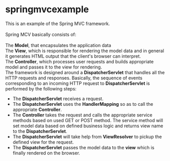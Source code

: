 springmvcexample
================ 

This is an example of the Spring MVC framework. <br/>
<br/>
Spring MCV basically consists of:<br/>
<br/>
The <strong>Model</strong>, that encapsulates the application data<br/>
The <strong>View</strong>, which is responsible for rendering the model data and in general it generates HTML output that the client's browser can interpret.<br/>
The <strong>Controller</strong>, which processes user requests and builds appropriate model and passes it to the view for rendering.<br/>
The framework is designed around a <strong>DispatcherServlet</strong> that handles all the HTTP requests and responses. Basically, the sequence of events corresponding to an incoming HTTP request to <strong>DispatcherServlet</strong> is performed by the following steps:<br/>
 
<ul>
<li>The <strong>DispatcherServlet</strong> receives a request.</li>
<li>The <strong>DispatcherServlet</strong> uses the <strong>HandlerMapping</strong> so as to call the appropriate <strong>Controller</strong>.</li>
<li>The <strong>Controller</strong> takes the request and calls the appropriate service methods based on used GET or POST method. The service method will set model data based on defined business logic and returns view name to the <strong>DispatcherServlet</strong>.</li>
<li>The <strong>DispatcherServlet</strong> will take help from <strong>ViewResolver</strong> to pickup the defined view for the request.</li>
<li>The <strong>DispatcherServlet</strong> passes the model data to the <strong>view</strong> which is finally rendered on the browser.</li>
</ul>